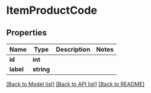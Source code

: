 # ItemProductCode

## Properties
Name | Type | Description | Notes
------------ | ------------- | ------------- | -------------
**id** | **int** |  | 
**label** | **string** |  | 

[[Back to Model list]](../README.md#documentation-for-models) [[Back to API list]](../README.md#documentation-for-api-endpoints) [[Back to README]](../README.md)


